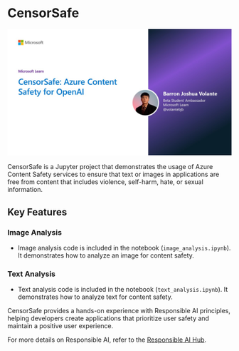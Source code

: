 # CensorSafe

![CensorSafe](./docs/censorsafe.jpg)

CensorSafe is a Jupyter project that demonstrates the usage of Azure Content Safety services to ensure that text or images in applications are free from content that includes violence, self-harm, hate, or sexual information.

## Key Features

### Image Analysis
- Image analysis code is included in the notebook (`image_analysis.ipynb`). It demonstrates how to analyze an image for content safety.

### Text Analysis
- Text analysis code is included in the notebook (`text_analysis.ipynb`). It demonstrates how to analyze text for content safety.

CensorSafe provides a hands-on experience with Responsible AI principles, helping developers create applications that prioritize user safety and maintain a positive user experience.

For more details on Responsible AI, refer to the [Responsible AI Hub](https://azure.github.io/responsible-ai-hub).